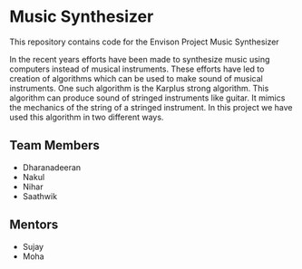 # Music Synthesizer

This repository contains code for the Envison Project Music Synthesizer

In the recent years efforts have been made to synthesize music using computers instead of musical 
instruments. These efforts have led to creation of algorithms which can be used to make sound of musical instruments. One such algorithm is the Karplus strong algorithm. This algorithm can produce sound of stringed instruments like guitar. It mimics the mechanics of the string of a stringed instrument. In this project we have used this algorithm in two different ways.  


## Team Members

* Dharanadeeran 
* Nakul
* Nihar
* Saathwik

## Mentors

* Sujay
* Moha
